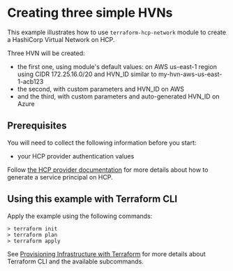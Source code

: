 # Creating three simple HVNs

[Provisioning Infrastructure with Terraform]:https://www.terraform.io/docs/cli/run/index.html

This example illustrates how to use `terraform-hcp-network` module to create a HashiCorp Virtual Network on HCP.

Three HVN will be created:

- the first one, using module's default values: on AWS us-east-1 region using CIDR 172.25.16.0/20 and HVN_ID similar to my-hvn-aws-us-east-1-acb123
- the second, with custom parameters and HVN_ID on AWS
- and the third, with custom parameters and auto-generated HVN_ID on Azure

## Prerequisites

You will need to collect the following information before you start:

- your HCP provider authentication values

Follow [the HCP provider documentation](https://registry.terraform.io/providers/hashicorp/hcp/latest/docs/guides/auth) for more details about how to generate a service principal on HCP.

## Using this example with Terraform CLI

Apply the example using the following commands:

```shell
> terraform init
> terraform plan
> terraform apply
```

See [Provisioning Infrastructure with Terraform] for more details about Terraform CLI and the available subcommands.
